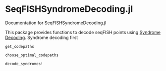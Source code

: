 # SeqFISHSyndromeDecoding.jl

Documentation for SeqFISHSyndromeDecoding.jl

This package provides functions to decode seqFISH points using [Syndrome Decoding](https://en.wikipedia.org/wiki/Decoding_methods#Syndrome_decoding). Syndrome decoding first 


```@docs
get_codepaths
```
```@docs
choose_optimal_codepaths
```
```@docs
decode_syndromes!
```

